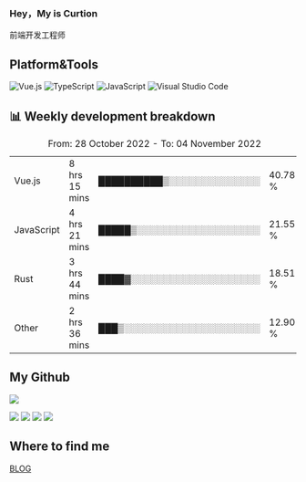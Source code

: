 ### Hey，My is Curtion
前端开发工程师
## Platform&Tools

![Vue.js](https://img.shields.io/badge/-Vue.js-4FC08D?style=flat-square&logo=Vue.js&logoColor=white)
![TypeScript](https://img.shields.io/badge/-TypeScript-007ACC?style=flat-square&logo=typescript&logoColor=white)
![JavaScript](https://img.shields.io/badge/-JavaScript-F7DF1E?style=flat-square&logo=javascript&logoColor=black)
![Visual Studio Code](https://img.shields.io/badge/-VSCode-007ACC?style=flat-square&logo=Visual-Studio-Code&logoColor=white)

## 📊 Weekly development breakdown

<!--START_SECTION:waka-->

<table><caption>From: 28 October 2022 - To: 04 November 2022</caption><tr><td>Vue.js</td><td>8 hrs 15 mins</td><td>██████████▒░░░░░░░░░░░░░░</td><td>40.78 %</td></tr><tr><td>JavaScript</td><td>4 hrs 21 mins</td><td>█████▒░░░░░░░░░░░░░░░░░░░</td><td>21.55 %</td></tr><tr><td>Rust</td><td>3 hrs 44 mins</td><td>████▓░░░░░░░░░░░░░░░░░░░░</td><td>18.51 %</td></tr><tr><td>Other</td><td>2 hrs 36 mins</td><td>███▒░░░░░░░░░░░░░░░░░░░░░</td><td>12.90 %</td></tr></table>

<!--END_SECTION:waka-->

## My Github

![](http://github-profile-summary-cards.vercel.app/api/cards/profile-details?username=curtion&theme=nord_bright)

![](http://github-profile-summary-cards.vercel.app/api/cards/stats?username=curtion&theme=nord_bright)
![](http://github-profile-summary-cards.vercel.app/api/cards/productive-time?username=curtion&theme=nord_bright&utcOffset=8)
![](http://github-profile-summary-cards.vercel.app/api/cards/repos-per-language?username=curtion&theme=nord_bright)
![](http://github-profile-summary-cards.vercel.app/api/cards/most-commit-language?username=curtion&theme=nord_bright)

## Where to find me

[BLOG](https://blog.3gxk.net)
